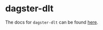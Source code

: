 # dagster-dlt

The docs for `dagster-dlt` can be found
[here](https://docs.dagster.io/api/python-api/libraries/dagster-dlt).
